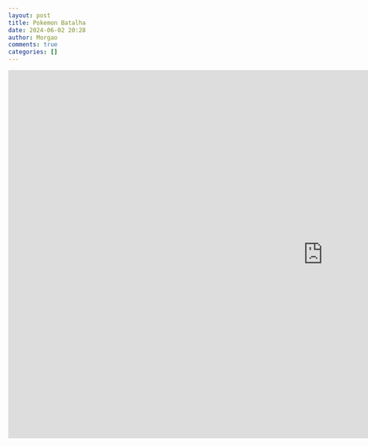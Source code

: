 ```yaml
---
layout: post
title: Pokemon Batalha
date: 2024-06-02 20:28
author: Morgao
comments: true
categories: []
---
```

<!-- wp:html -->
<iframe src="https://docs.google.com/presentation/d/e/2PACX-1vRmMbwYSttohJMZIxF20XJ7p3uLWPRfGEKdMTL-8er39UbOxtdq4hbWrUeABp6a7A/embed?start=false&loop=true&delayms=3000" frameborder="0" width="1280" height="749" allowfullscreen="true" mozallowfullscreen="true" webkitallowfullscreen="true"></iframe>
<!-- /wp:html -->

